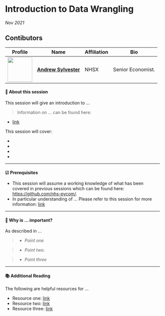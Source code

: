 # Introduction to Data Wrangling
*Nov 2021*

## Contibutors

| Profile         | Name     | Affiliation | Bio | 
|--------------|-----------|-----------|-----------|
| <a href="https://github.com/Andrewsylv"><img src="https://avatars.githubusercontent.com/u/32864366?&v=4" width="80" height="80" /></a> | **[Andrew Sylvester](https://github.com/Andrewsylv)** | NHSX | Senior Economist. |

#### 🔎 **About this session**

This session will give an introduction to ...

> Information on ... can be found here:
- [link]()

This session will cover:

*   
*   
*   
*   

---

#### ☑ **Prerequisites**

- This session will assume a working knowledge of what has been covered in previous sessions which can be found here: https://github.com/nhs-pycom/.
- In particular understanding of ... Please refer to this session for more information: [link]()

---

#### 🥇 **Why is ... important?**

As described in ...

> * *Point one*

> * *Point two.*

> * *Point three*

---


#### 📚 **Additional Reading**
The following are helpful resources for ...

*   Resource one: [link]()
*   Resource two: [link]()
*   Resource three: [link]()

